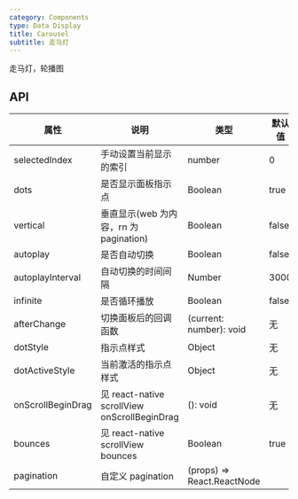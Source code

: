 ```yaml
---
category: Components
type: Data Display
title: Carousel
subtitle: 走马灯
---
```


走马灯，轮播图

## API

属性 | 说明 | 类型 | 默认值
----|-----|------|------
| selectedIndex |  手动设置当前显示的索引  |  number  |  0  |
| dots | 是否显示面板指示点 | Boolean   | true |
| vertical | 垂直显示(web 为内容，rn 为 pagination) | Boolean   | false |
| autoplay | 是否自动切换 | Boolean   | false |
| autoplayInterval | 自动切换的时间间隔 | Number | 3000 |
| infinite | 是否循环播放 | Boolean   | false |
| afterChange  | 切换面板后的回调函数 | (current: number): void  | 无 |
| dotStyle  | 指示点样式 | Object | 无 |
| dotActiveStyle  | 当前激活的指示点样式 | Object | 无 |
| onScrollBeginDrag | 见 react-native scrollView onScrollBeginDrag | (): void | 无 |
| bounces | 见 react-native scrollView bounces | Boolean | true |
| pagination | 自定义 pagination | (props) => React.ReactNode  |  |
